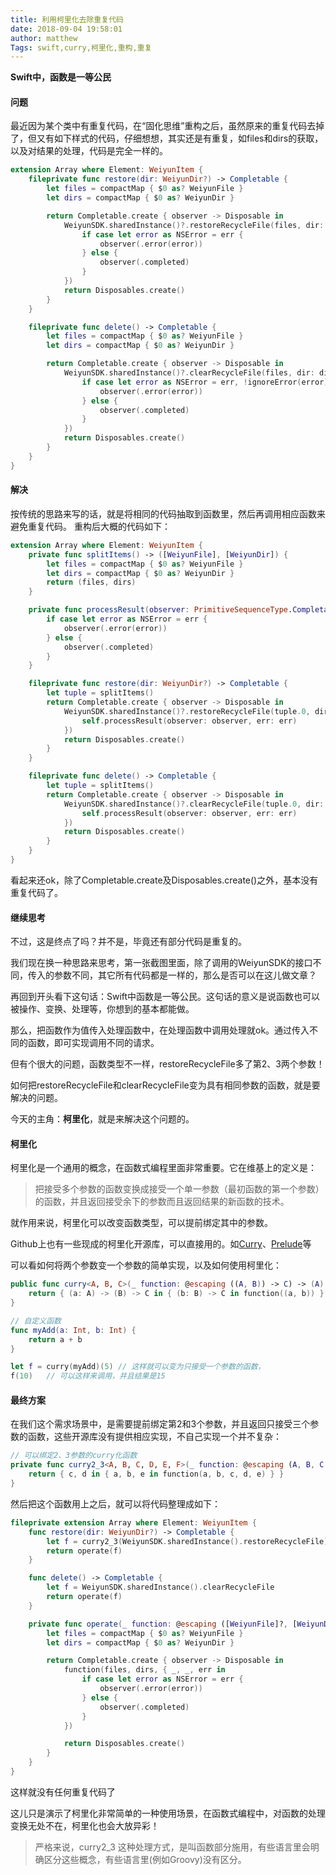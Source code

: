 ```yaml
---
title: 利用柯里化去除重复代码
date: 2018-09-04 19:58:01
author: matthew
Tags: swift,curry,柯里化,重构,重复
---
```




**Swift中，函数是一等公民**

#### 问题

最近因为某个类中有重复代码，在“固化思维”重构之后，虽然原来的重复代码去掉了，但又有如下样式的代码，仔细想想，其实还是有重复，如files和dirs的获取，以及对结果的处理，代码是完全一样的。



```swift
extension Array where Element: WeiyunItem {
    fileprivate func restore(dir: WeiyunDir?) -> Completable {
        let files = compactMap { $0 as? WeiyunFile }
        let dirs = compactMap { $0 as? WeiyunDir }

        return Completable.create { observer -> Disposable in
            WeiyunSDK.sharedInstance()?.restoreRecycleFile(files, dir: dirs, pdirkey: dir?.dirkey, ppdirkey: dir?.pdirkey, block: { _, _, err in
                if case let error as NSError = err {
                    observer(.error(error))
                } else {
                    observer(.completed)
                }
            })
            return Disposables.create()
        }
    }

    fileprivate func delete() -> Completable {
        let files = compactMap { $0 as? WeiyunFile }
        let dirs = compactMap { $0 as? WeiyunDir }

        return Completable.create { observer -> Disposable in
            WeiyunSDK.sharedInstance()?.clearRecycleFile(files, dir: dirs, block: { _, _, err in
                if case let error as NSError = err, !ignoreError(error) {
                    observer(.error(error))
                } else {
                    observer(.completed)
                }
            })
            return Disposables.create()
        }
    }
}
```



#### 解决

按传统的思路来写的话，就是将相同的代码抽取到函数里，然后再调用相应函数来避免重复代码。 重构后大概的代码如下：

```swift
extension Array where Element: WeiyunItem {
    private func splitItems() -> ([WeiyunFile], [WeiyunDir]) {
        let files = compactMap { $0 as? WeiyunFile }
        let dirs = compactMap { $0 as? WeiyunDir }
        return (files, dirs)
    }

    private func processResult(observer: PrimitiveSequenceType.CompletableObserver, err: Error?) {
        if case let error as NSError = err {
            observer(.error(error))
        } else {
            observer(.completed)
        }
    }

    fileprivate func restore(dir: WeiyunDir?) -> Completable {
        let tuple = splitItems()
        return Completable.create { observer -> Disposable in
            WeiyunSDK.sharedInstance()?.restoreRecycleFile(tuple.0, dir: tuple.1, pdirkey: dir?.dirkey, ppdirkey: dir?.pdirkey, block: { _, _, err in
                self.processResult(observer: observer, err: err)
            })
            return Disposables.create()
        }
    }

    fileprivate func delete() -> Completable {
        let tuple = splitItems()
        return Completable.create { observer -> Disposable in
            WeiyunSDK.sharedInstance()?.clearRecycleFile(tuple.0, dir: tuple.1, block: { _, _, err in
                self.processResult(observer: observer, err: err)
            })
            return Disposables.create()
        }
    }
}
```

看起来还ok，除了Completable.create及Disposables.create()之外，基本没有重复代码了。



#### 继续思考

不过，这是终点了吗？并不是，毕竟还有部分代码是重复的。

我们现在换一种思路来思考，第一张截图里面，除了调用的WeiyunSDK的接口不同，传入的参数不同，其它所有代码都是一样的，那么是否可以在这儿做文章？

再回到开头看下这句话：Swift中函数是一等公民。这句话的意义是说函数也可以被操作、变换、处理等，你想到的基本都能做。

那么，把函数作为值传入处理函数中，在处理函数中调用处理就ok。通过传入不同的函数，即可实现调用不同的请求。

但有个很大的问题，函数类型不一样，restoreRecycleFile多了第2、3两个参数！

如何把restoreRecycleFile和clearRecycleFile变为具有相同参数的函数，就是要解决的问题。

今天的主角：**柯里化**，就是来解决这个问题的。



#### 柯里化

柯里化是一个通用的概念，在函数式编程里面非常重要。它在维基上的定义是：

> 把接受多个参数的函数变换成接受一个单一参数（最初函数的第一个参数）的函数，并且返回接受余下的参数而且返回结果的新函数的技术。



就作用来说，柯里化可以改变函数类型，可以提前绑定其中的参数。



Github上也有一些现成的柯里化开源库，可以直接用的。如[Curry](https://github.com/thoughtbot/Curry)、[Prelude](https://github.com/robrix/Prelude)等



可以看如何将两个参数变一个参数的简单实现，以及如何使用柯里化：

```swift
public func curry<A, B, C>(_ function: @escaping ((A, B)) -> C) -> (A) -> (B) -> C {
    return { (a: A) -> (B) -> C in { (b: B) -> C in function((a, b)) } }
}

// 自定义函数
func myAdd(a: Int, b: Int) {
    return a + b
}

let f = curry(myAdd)(5)	// 这样就可以变为只接受一个参数的函数，
f(10)	// 可以这样来调用，并且结果是15
```



#### 最终方案

在我们这个需求场景中，是需要提前绑定第2和3个参数，并且返回只接受三个参数的函数，这些开源库没有提供相应实现，不自己实现一个并不复杂：

```swift
// 可以绑定2、3参数的curry化函数
private func curry2_3<A, B, C, D, E, F>(_ function: @escaping (A, B, C, D, E) -> F) -> (C, D) -> (A, B, E) -> F {
    return { c, d in { a, b, e in function(a, b, c, d, e) } }
}
```



然后把这个函数用上之后，就可以将代码整理成如下：

```swift
fileprivate extension Array where Element: WeiyunItem {
    func restore(dir: WeiyunDir?) -> Completable {
        let f = curry2_3(WeiyunSDK.sharedInstance().restoreRecycleFile)(dir?.dirkey, dir?.pdirkey)
        return operate(f)
    }

    func delete() -> Completable {
        let f = WeiyunSDK.sharedInstance().clearRecycleFile
        return operate(f)
    }

    private func operate(_ function: @escaping ([WeiyunFile]?, [WeiyunDir]?, RestoreRecycleItemBlock?) -> Void) -> Completable {
        let files = compactMap { $0 as? WeiyunFile }
        let dirs = compactMap { $0 as? WeiyunDir }

        return Completable.create { observer -> Disposable in
            function(files, dirs, { _, _, err in
                if case let error as NSError = err {
                    observer(.error(error))
                } else {
                    observer(.completed)
                }
            })

            return Disposables.create()
        }
    }
}
```

这样就没有任何重复代码了



这儿只是演示了柯里化非常简单的一种使用场景，在函数式编程中，对函数的处理变换无处不在，柯里化也会大放异彩！



> 严格来说，curry2_3 这种处理方式，是叫函数部分施用，有些语言里会明确区分这些概念，有些语言里(例如Groovy)没有区分。